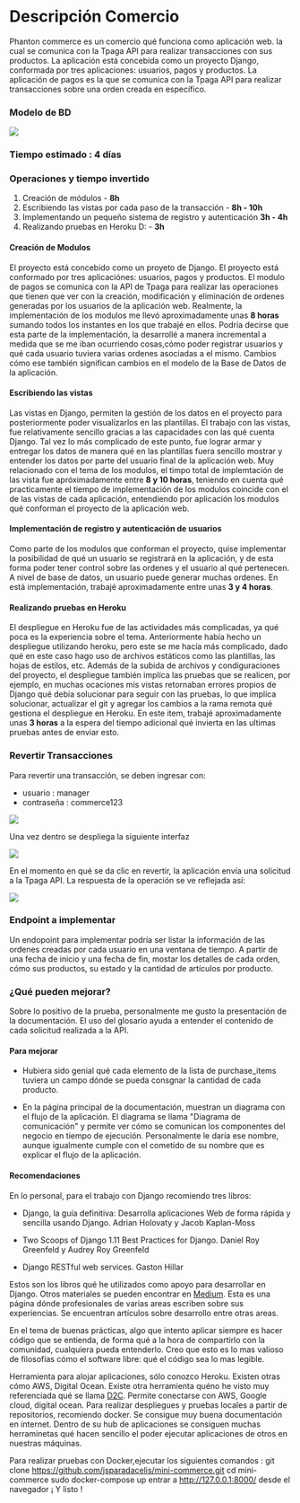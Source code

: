 # Descripción Comercio


Phanton commerce es un comercio qué funciona como aplicación web. la cual se comunica con la Tpaga API para realizar transacciones con sus productos. La aplicación está concebida como un proyecto Django, conformada por tres aplicaciones: usuarios, pagos y productos. La aplicación de pagos es la que se comunica con la Tpaga API para realizar transacciones sobre una orden creada en específico.

### Modelo de BD

![](ERDDiagram.png)

###  Tiempo estimado : 4 días 


###  Operaciones y tiempo invertido 

1) Creación de módulos - **8h** 
2) Escribiendo las vistas por cada paso de la transacción - **8h - 10h**
3) Implementando un pequeño sistema de registro y autenticación **3h - 4h**
4) Realizando pruebas en Heroku D: - **3h**

#### Creación de Modulos

El proyecto está concebido como un proyeto de Django. El proyecto está conformado por tres aplicaciónes: usuarios, pagos y productos. El modulo de pagos se comunica con la API de Tpaga para realizar las operaciones que tienen que ver con la creación, modificación y eliminación de ordenes generadas por los usuarios de la aplicación web. Realmente, la implementación de los modulos me llevó aproximadamente unas **8 horas** sumando todos los instantes en los que trabajé en ellos. Podría decirse que esta parte de la implementación, la desarrollé a manera incremental a medida que se me iban ocurriendo cosas,cómo poder registrar usuarios y qué cada usuario tuviera varias ordenes asociadas a el mismo. Cambios cómo ese también significan cambios en el modelo de la Base de Datos de la aplicación. 

#### Escribiendo las vistas

Las vistas en Django, permiten la gestión de los datos en el proyecto para posteriormente poder visualizarlos en las plantillas. El trabajo con las vistas, fue relativamente sencillo gracias a las capacidades con las qué cuenta Django. Tal vez lo más complicado de este punto, fue lograr armar y entregar los datos de manera qué en las plantillas fuera sencillo mostrar y entender los datos por parte del usuario final de la aplicación web. Muy relacionado con el tema de los modulos, el timpo total de implemtación de las vista fue apróximadamente entre **8 y 10 horas**, teniendo en cuenta qué practicamente el tiempo de implementación de los modulos coincide con el de las vistas de cada aplicación, entendiendo por aplicación los modulos qué conforman el proyecto de la aplicación web. 

#### Implementación de registro y autenticación de usuarios

Como parte de los modulos que conforman el proyecto, quise implementar la posibilidad de qué un usuario se registrará en la aplicación, y de esta forma poder tener control sobre las ordenes y el usuario al qué pertenecen. A nivel de base de datos, un usuario puede generar muchas ordenes. En está implementación, trabajé aproximadamente entre unas **3 y 4 horas**. 

#### Realizando pruebas en Heroku 

El despliegue en Heroku fue de las actividades más complicadas, ya qué poca es la experiencia sobre el tema. Anteriormente había hecho un despliegue utilizando heroku, pero este se me hacía más complicado, dado qué en este caso hago uso de archivos estáticos como las plantillas, las hojas de estilos, etc. Además de la subida de archivos y condiguraciones del proyecto, el despliegue también implíca las pruebas que se realicen, por ejemplo, en muchas ocaciones mis vistas retornaban errores propios de Django qué debía solucionar para seguir con las pruebas, lo que implíca solucionar, actualizar el git y agregar los cambios a la rama remota qué gestiona el despliegue en Heroku. En este item, trabajé aproximadamente unas **3 horas** a la espera del tiempo adicional qué invierta en las ultimas pruebas antes de enviar esto. 

### Revertir Transacciones

Para revertir una transacción, se deben ingresar con:
 - usuario : manager
 - contraseña : commerce123

 ![](images_doc/login.png)


 Una vez dentro se despliega la siguiente interfaz

![](images_doc/reverted.png)

 En el momento en qué se da clic en revertir, la aplicación envía una solicitud a la Tpaga API. La respuesta de la operación se ve reflejada así:

 ![](images_doc/message.png)


### Endpoint a implementar

Un endopoint para implementar podría ser listar la información de las ordenes creadas por cada usuario en una ventana de tiempo. A partir de una fecha de inicio y una fecha de fin, mostar los detalles de cada orden, cómo sus productos, su estado y la cantidad de artículos por producto. 

### ¿Qué pueden mejorar?
Sobre lo positivo de la prueba, personalmente me gusto la presentación de la documentación. El uso del glosario ayuda a entender el contenido de cada solicitud realizada a la API. 

#### Para mejorar
- Hubiera sido genial qué cada elemento de la lista de purchase_items tuviera un campo dónde se pueda consgnar la cantidad de cada producto. 

- En la página principal de la documentación, muestran un diagrama con el flujo de la aplicación. El diagrama se llama "Diagrama de comunicación" y permite ver cómo se comunican los componentes del negocio en tiempo de ejecución. Personalmente le daría ese nombre, aunque igualmente cumple con el cometido de su nombre que es explicar el flujo de la aplicación. 

#### Recomendaciones

En lo personal, para el trabajo con Django recomiendo tres libros:

- Django, la guía definitiva: Desarrolla aplicaciones Web de forma rápida y sencilla usando Django. Adrian Holovaty y Jacob Kaplan-Moss

- Two Scoops of Django 1.11 Best Practices for Django. Daniel Roy Greenfeld y Audrey Roy Greenfeld
- Django RESTful web services. Gaston Hillar

Estos son los libros qué he utilizados como apoyo para desarrollar en Django. Otros materiales se pueden encontrar en [Medium](https://medium.com/). Esta es una página dónde profesionales de varias areas escriben sobre sus experiencias. Se encuentran artículos sobre desarrollo entre otras areas. 

En el tema de buenas prácticas, algo que intento aplicar siempre es hacer código que se entienda, de forma qué a la hora de compartirlo con la comunidad, cualquiera pueda entenderlo. Creo que esto es lo mas valioso de filosofías cómo el software libre: qué el código sea lo mas legible. 

Herramienta para alojar aplicaciones, sólo conozco Heroku. Existen otras cómo AWS, Digital Ocean. Existe otra herramienta quéno he visto muy referenciada qué se llama [D2C](https://d2c.io/). Permite conectarse con AWS, Google cloud, digital ocean. Para realizar despliegues  y pruebas locales a partir de repositorios, recomiendo docker. Se consigue muy buena documentación en internet. Dentro de su hub de aplicaciones se consiguen muchas herraminetas qué hacen sencillo el poder ejecutar aplicaciones de otros en nuestras máquinas. 

Para realizar pruebas con Docker,ejecutar los siguientes comandos :
git clone https://github.com/jsparadacelis/mini-commerce.git
cd mini-commerce
sudo docker-compose up
entrar a http://127.0.0.1:8000/ desde el navegador
¡ Y listo !

